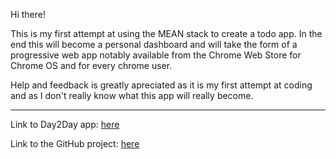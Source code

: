 Hi there!

This is my first attempt at using the MEAN stack to create a todo app. In the end this will become a personal dashboard and will take the form of a progressive web app notably available from the Chrome Web Store for Chrome OS and for every chrome user.

Help and feedback is greatly apreciated as it is my first attempt at coding and as I don't really know what this app will really become.

---
Link to Day2Day app: [here](https://armitage35.github.io/todoapp/client/index.html)

Link to the GitHub project: [here](https://github.com/Armitage35/todoapp)
